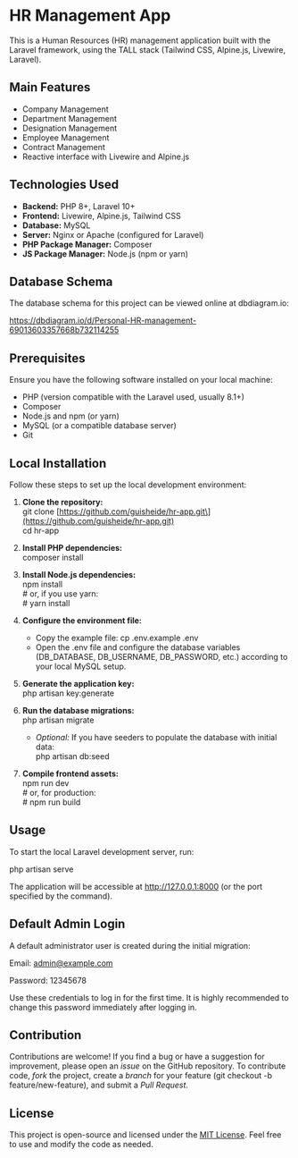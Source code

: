 # **HR Management App**

This is a Human Resources (HR) management application built with the Laravel framework, using the TALL stack (Tailwind CSS, Alpine.js, Livewire, Laravel).

## **Main Features**

* Company Management  
* Department Management  
* Designation Management  
* Employee Management  
* Contract Management  
* Reactive interface with Livewire and Alpine.js

## **Technologies Used**

* **Backend:** PHP 8+, Laravel 10+  
* **Frontend:** Livewire, Alpine.js, Tailwind CSS  
* **Database:** MySQL  
* **Server:** Nginx or Apache (configured for Laravel)  
* **PHP Package Manager:** Composer  
* **JS Package Manager:** Node.js (npm or yarn)

## **Database Schema**

The database schema for this project can be viewed online at dbdiagram.io:

https://dbdiagram.io/d/Personal-HR-management-69013603357668b732114255

## **Prerequisites**

Ensure you have the following software installed on your local machine:

* PHP (version compatible with the Laravel used, usually 8.1+)  
* Composer  
* Node.js and npm (or yarn)  
* MySQL (or a compatible database server)  
* Git

## **Local Installation**

Follow these steps to set up the local development environment:

1. **Clone the repository:**  
   git clone \[https://github.com/guisheide/hr-app.git\](https://github.com/guisheide/hr-app.git)  
   cd hr-app

2. **Install PHP dependencies:**  
   composer install

3. **Install Node.js dependencies:**  
   npm install  
   \# or, if you use yarn:  
   \# yarn install

4. **Configure the environment file:**  
   * Copy the example file: cp .env.example .env  
   * Open the .env file and configure the database variables (DB\_DATABASE, DB\_USERNAME, DB\_PASSWORD, etc.) according to your local MySQL setup.  
5. **Generate the application key:**  
   php artisan key:generate

6. **Run the database migrations:**  
   php artisan migrate

   * *Optional:* If you have seeders to populate the database with initial data:  
     php artisan db:seed

7. **Compile frontend assets:**  
   npm run dev  
   \# or, for production:  
   \# npm run build

## **Usage**

To start the local Laravel development server, run:

php artisan serve

The application will be accessible at http://127.0.0.1:8000 (or the port specified by the command).

## **Default Admin Login**

A default administrator user is created during the initial migration:

Email: admin@example.com

Password: 12345678

Use these credentials to log in for the first time. It is highly recommended to change this password immediately after logging in.

## **Contribution**

Contributions are welcome\! If you find a bug or have a suggestion for improvement, please open an *issue* on the GitHub repository. To contribute code, *fork* the project, create a *branch* for your feature (git checkout \-b feature/new-feature), and submit a *Pull Request*.

## **License**

This project is open-source and licensed under the [MIT License](https://www.google.com/search?q=LICENSE). Feel free to use and modify the code as needed.
